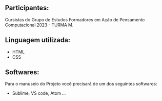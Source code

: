 ## Participantes: 

Cursistas do Grupo de Estudos Formadores em Ação de Pensamento Computacional 2023 - TURMA M. 

## Linguagem utilizada: 

- HTML 
- CSS

## Softwares: 
Para o manuseio do Projeto você precisará de um dos seguintes softwares:

- Sublime, VS code, Atom ...
